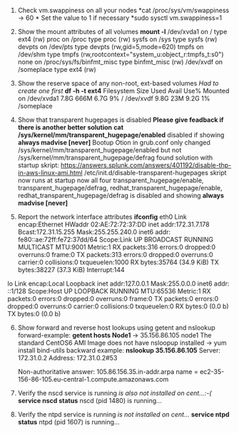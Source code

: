 1. Check vm.swappiness on all your nodes
	*cat /proc/sys/vm/swappiness -> 60
		* Set the value to 1 if necessary
			*sudo sysctl vm.swappiness=1

2. Show the mount attributes of all volumes	
	**mount -l**
	/dev/xvda1 on / type ext4 (rw)
	proc on /proc type proc (rw)
	sysfs on /sys type sysfs (rw)
	devpts on /dev/pts type devpts (rw,gid=5,mode=620)
	tmpfs on /dev/shm type tmpfs (rw,rootcontext="system_u:object_r:tmpfs_t:s0")
	none on /proc/sys/fs/binfmt_misc type binfmt_misc (rw)
	/dev/xvdf on /someplace type ext4 (rw)


3. Show the reserve space of any non-root, ext-based volumes
	*Had to create one first*
	**df -h -t ext4**
	Filesystem      Size  Used Avail Use% Mounted on
	/dev/xvda1      7.8G  666M  6.7G   9% /
	/dev/xvdf       9.8G   23M  9.2G   1% /someplace

4. Show that transparent hugepages is disabled **Please give feadback if there is another better solution**
	**cat /sys/kernel/mm/transparent_hugepage/enabled**
	disabled if showing **always madvise [never]**
	Bootup Otion in grub.conf only changed /sys/kernel/mm/transparent_hugepage/enabled but not /sys/kernel/mm/transparent_hugepage/defrag
	found solution with startup skript: https://answers.splunk.com/answers/401192/disable-thp-in-aws-linux-ami.html
	/etc/init.d/disable-transparent-hugepages skript now runs at startup
	now all four transparent_hugepage/enable, transparent_hugepage/defrag, redhat_transparent_hugepage/enable, redhat_transparent_hugepage/defrag is disabled and showing **always madvise [never]**

5. Report the network interface attributes
	**ifconfig**
	eth0      Link encap:Ethernet  HWaddr 02:AE:72:72:37:DD
          inet addr:172.31.7.178  Bcast:172.31.15.255  Mask:255.255.240.0
          inet6 addr: fe80::ae:72ff:fe72:37dd/64 Scope:Link
          UP BROADCAST RUNNING MULTICAST  MTU:9001  Metric:1
          RX packets:316 errors:0 dropped:0 overruns:0 frame:0
          TX packets:313 errors:0 dropped:0 overruns:0 carrier:0
          collisions:0 txqueuelen:1000
          RX bytes:35764 (34.9 KiB)  TX bytes:38227 (37.3 KiB)
          Interrupt:144

lo        Link encap:Local Loopback
          inet addr:127.0.0.1  Mask:255.0.0.0
          inet6 addr: ::1/128 Scope:Host
          UP LOOPBACK RUNNING  MTU:65536  Metric:1
          RX packets:0 errors:0 dropped:0 overruns:0 frame:0
          TX packets:0 errors:0 dropped:0 overruns:0 carrier:0
          collisions:0 txqueuelen:0
          RX bytes:0 (0.0 b)  TX bytes:0 (0.0 b)

6. Show forward and reverse host lookups using getent and nslookup
	forward-example: **getent hosts Node1** -> 35.156.86.105   node1
	The standard CentOS6 AMI Image does not have nsloopup installed -> yum install bind-utils
	backward example: **nslookup 35.156.86.105**
	Server:         172.31.0.2
	Address:        172.31.0.2#53

	Non-authoritative answer:
	105.86.156.35.in-addr.arpa      name = ec2-35-156-86-105.eu-central-1.compute.amazonaws.com

7. Verify the nscd service is running
	*is also not installed on cent...:-(*
	**service nscd status**
	nscd (pid 1480) is running...

8. Verify the ntpd service is running
	*is not installed on cent...*
	**service ntpd status**
	ntpd (pid  1607) is running...

